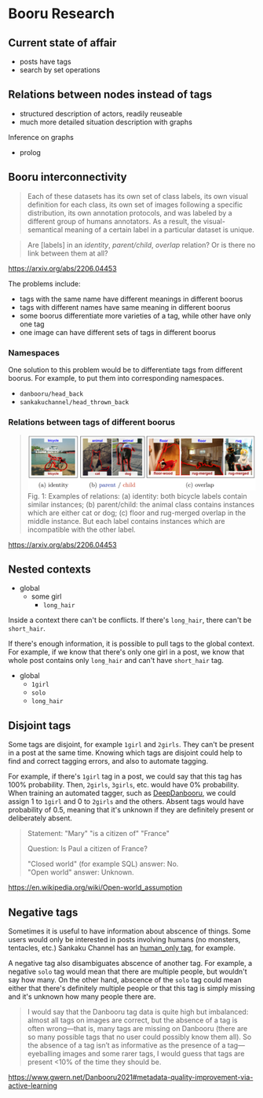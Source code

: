 # Booru Research

## Current state of affair
- posts have tags
- search by set operations

## Relations between nodes instead of tags
- structured description of actors, readily reuseable
- much more detailed situation description with graphs

Inference on graphs
- prolog


## Booru interconnectivity

> Each of these datasets has its own set of class labels, its own visual definition for each class, its own set of images following a specific distribution, its own annotation protocols, and was labeled by a different group of humans annotators. As a result, the visual-semantical meaning of a certain label in a particular dataset is unique.

> Are [labels] in an _identity_, _parent/child_, _overlap_ relation? Or is there no link between them at all?

https://arxiv.org/abs/2206.04453

The problems include:

- tags with the same name have different meanings in different boorus
- tags with different names have same meaning in different boorus
- some boorus differentiate more varieties of a tag, while other have only one tag
- one image can have different sets of tags in different boorus

### Namespaces

One solution to this problem would be to differentiate tags from different boorus. For example, to put them into corresponding namespaces.

- `danbooru/head_back`
- `sankakuchannel/head_thrown_back`


### Relations between tags of different boorus

> ![image](/label-relations.png)
> Fig. 1: Examples of relations: (a) identity: both bicycle labels contain similar instances; (b) parent/child: the animal class contains instances which are either cat or dog; (c) floor and rug-merged overlap in the middle instance. But each label contains instances which are incompatible with the other label.

https://arxiv.org/abs/2206.04453



## Nested contexts

- global
  - some girl
    - `long_hair`

Inside a context there can't be conflicts. If there's `long_hair`, there can't be `short_hair`.

If there's enough information, it is possible to pull tags to the global context. For example, if we know that there's only one girl in a post, we know that whole post contains only `long_hair` and can't have `short_hair` tag.

- global
  - `1girl`
  - `solo`
  - `long_hair`


## Disjoint tags

Some tags are disjoint, for example `1girl` and `2girls`. They can't be present in a post at the same time. Knowing which tags are disjoint could help to find and correct tagging errors, and also to automate tagging.

For example, if there's `1girl` tag in a post, we could say that this tag has 100% probability. Then, `2girls`, `3girls`, etc. would have 0% probability. When training an automated tagger, such as [DeepDanbooru](https://github.com/KichangKim/DeepDanbooru), we could assign 1 to `1girl` and 0 to `2girls` and the others. Absent tags would have probability of 0.5, meaning that it's unknown if they are definitely present or deliberately absent.


> Statement: "Mary" "is a citizen of" "France"
>
> Question: Is Paul a citizen of France?
>
> "Closed world" (for example SQL) answer: No.  
> "Open world" answer: Unknown.

https://en.wikipedia.org/wiki/Open-world_assumption


## Negative tags

Sometimes it is useful to have information about abscence of things. Some users would only be interested in posts involving humans (no monsters, tentacles, etc.) Sankaku Channel has an [human_only tag](https://chan.sankakucomplex.com/?tags=human_only&commit=Search), for example.

A negative tag also disambiguates abscence of another tag. For example, a negative `solo` tag would mean that there are multiple people, but wouldn't say how many. On the other hand, abscence of the `solo` tag could mean either that there's definitely multiple people or that this tag is simply missing and it's unknown how many people there are.

> I would say that the Danbooru tag data is quite high but imbalanced: almost all tags on images are correct, but the absence of a tag is often wrong—that is, many tags are missing on Danbooru (there are so many possible tags that no user could possibly know them all). So the absence of a tag isn’t as informative as the presence of a tag—eyeballing images and some rarer tags, I would guess that tags are present <10% of the time they should be.

https://www.gwern.net/Danbooru2021#metadata-quality-improvement-via-active-learning
